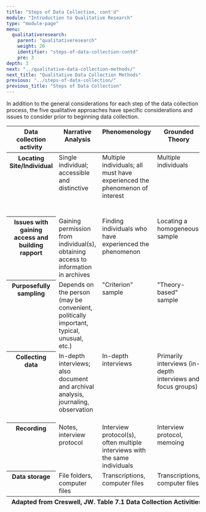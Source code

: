 ```yaml
---
title: "Steps of Data Collection, cont'd"
module: "Introduction to Qualitative Research"
type: "module-page"
menu:
  qualitativeresearch:
    parent: "qualitativeresearch"
    weight: 20
    identifier: "steps-of-data-collection-contd"
    pre: 3
depth: 3
next: "../qualitative-data-collection-methods/"
next_title: "Qualitative Data Collection Methods"
previous: "../steps-of-data-collection/"
previous_title: "Steps of Data Collection"
---
```

<div class="qualitativeresearch"><div class="pageblock"><p>In addition to the general considerations for each step of the data collection process, the five qualitative approaches have specific considerations and issues to consider prior to beginning data collection.</p>
</div><div class="pageblock"><table>
<thead>
<tr>
<th class="th1" valign="top">Data collection activity</th>
<th class="th1" valign="top">Narrative Analysis</th>
<th class="th1" valign="top">Phenomenology</th>
<th class="th1" valign="top">Grounded Theory</th>
<th class="th1" valign="top">Ethnography</th>
<th class="th1" valign="top">Case Study</th>
</tr>
</thead>
<tbody>
<tr>
<th class="th2" valign="top">Locating Site/Individual</th>
<td valign="top">Single individual; accessible and distinctive</td>
<td valign="top">Multiple individuals; all must have experienced the phenomenon of interest</td>
<td valign="top">Multiple individuals</td>
<td valign="top">Members of a culture-sharing group or individuals representative of the group</td>
<td valign="top">A bounded system (can be a person/people, a process, an activity, an event, a program)</td>
</tr>
<tr>
<th class="th2" valign="top">Issues with gaining access and building rapport</th>
<td valign="top">Gaining permission from individual(s), obtaining access to information in archives</td>
<td valign="top">Finding individuals who have experienced the phenomenon</td>
<td valign="top">Locating a homogeneous sample</td>
<td valign="top">Gaining access through the gatekeeper, gaining the confidence of informants</td>
<td valign="top">Gaining access through the gatekeeper, gaining the confidence of participants</td>
</tr>
<tr>
<th class="th2" valign="top">Purposefully sampling</th>
<td valign="top">Depends on the person (may be convenient, politically important, typical, unusual, etc.)</td>
<td valign="top">"Criterion" sample</td>
<td valign="top">"Theory-based" sample</td>
<td valign="top">Finding a cultural group to which one is a "stranger"</td>
<td valign="top">Finding a "case" or "cases"</td>
</tr>
<tr>
<th class="th2" valign="top">Collecting data</th>
<td valign="top">In-depth interviews; also document and archival analysis, journaling, observation</td>
<td valign="top">In-depth interviews</td>
<td valign="top">Primarily interviews (in-depth interviews and focus groups)</td>
<td valign="top">Participant observations; also interviews, document archival analysis, and artifacts review</td>
<td valign="top">Extensive forms - documents and records, interviews, observation, and artifacts</td>
</tr>
<tr>
<th class="th2" valign="top">Recording</th>
<td valign="top">Notes, interview protocol</td>
<td valign="top">Interview protocol(s), often multiple interviews with the same individuals</td>
<td valign="top">Interview protocol, memoing</td>
<td valign="top">Fieldnotes, interview and observational protocols</td>
<td valign="top">Fieldnotes, interview and observational protocols</td>
</tr>
<tr>
<th class="th2" valign="top">Data storage</th>
<td valign="top">File folders, computer files</td>
<td valign="top">Transcriptions, computer files</td>
<td valign="top">Transcriptions, computer files</td>
<td valign="top">Fieldnotes, transcriptions, computer files</td>
<td valign="top">Fieldnotes, transcriptions, computer files</td>
</tr>
</tbody>
<tfoot>
<tr>
<th class="th00" colspan="6" valign="top">Adapted from Creswell, JW. Table 7.1 Data Collection Activities by Five Approaches, 120-121.</th>
</tr>
</tfoot>
</table>
</div></div>
